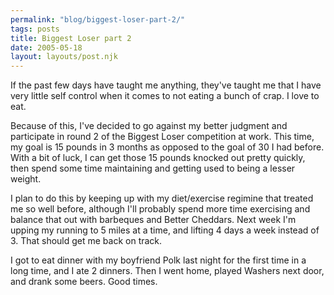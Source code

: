 ```yaml
---
permalink: "blog/biggest-loser-part-2/"
tags: posts
title: Biggest Loser part 2
date: 2005-05-18
layout: layouts/post.njk
---
```


If the past few days have taught me anything, they've taught me that I have very little self control when it comes to not eating a bunch of crap. I love to eat. 

Because of this, I've decided to go against my better judgment and participate in round 2 of the Biggest Loser competition at work. This time, my goal is 15 pounds in 3 months as opposed to the goal of 30 I had before. With a bit of luck, I can get those 15 pounds knocked out pretty quickly, then spend some time maintaining and getting used to being a lesser weight. 

I plan to do this by keeping up with my diet/exercise regimine that treated me so well before, although I'll probably spend more time exercising and balance that out with barbeques and Better Cheddars. Next week I'm upping my running to 5 miles at a time, and lifting 4 days a week instead of 3. That should get me back on track. 

I got to eat dinner with my boyfriend Polk last night for the first time in a long time, and I ate 2 dinners. Then I went home, played Washers next door, and drank some beers. Good times.
